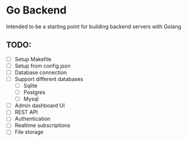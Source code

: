 # Go Backend
Intended to be a starting point for building backend servers with Golang

## TODO:
- [ ] Setup Makefile
- [ ] Setup from config.json
- [ ] Database connection
- [ ] Support different databases
  - [ ] Sqlite
  - [ ] Postgres
  - [ ] Mysql
- [ ] Admin dashboard UI
- [ ] REST API
- [ ] Authentication
- [ ] Realtime subscriptions
- [ ] File storage